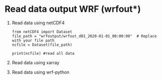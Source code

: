 # Read data output WRF (wrfout*)
1. Read data using netCDF4
   ```console
   from netCDF4 import Dataset
   file_path = "wrfoutput/wrfout_d01_2020-01-01_00:00:00"  # Replace with your file path
   ncfile = Dataset(file_path)

   print(ncfile) #read all data
   ```
3. Read data using xarray

4. Read data using wrf-python

